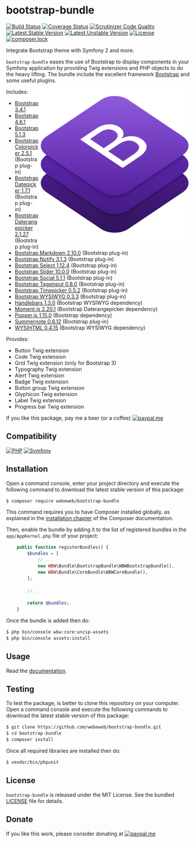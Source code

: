 bootstrap-bundle
================

[![Build Status](https://img.shields.io/github/workflow/status/webeweb/bootstrap-bundle/build?style=flat-square)](https://github.com/webeweb/bootstrap-bundle/actions)
[![Coverage Status](https://img.shields.io/coveralls/github/webeweb/bootstrap-bundle/master.svg?style=flat-square)](https://coveralls.io/github/webeweb/bootstrap-bundle?branch=master)
[![Scrutinizer Code Quality](https://img.shields.io/scrutinizer/quality/g/webeweb/bootstrap-bundle/master.svg?style=flat-square)](https://scrutinizer-ci.com/g/webeweb/bootstrap-bundle/?branch=master)
[![Latest Stable Version](https://img.shields.io/packagist/v/webeweb/bootstrap-bundle.svg?style=flat-square)](https://packagist.org/packages/webeweb/bootstrap-bundle)
[![Latest Unstable Version](https://img.shields.io/packagist/vpre/webeweb/bootstrap-bundle.svg?style=flat-square)](https://packagist.org/packages/webeweb/bootstrap-bundle)
[![License](https://img.shields.io/packagist/l/webeweb/bootstrap-bundle.svg?style=flat-square)](https://packagist.org/packages/webeweb/bootstrap-bundle)
[![composer.lock](https://img.shields.io/badge/.lock-uncommited-important.svg?style=flat-square)](https://packagist.org/packages/webeweb/bootstrap-bundle)

Integrate Bootstrap theme with Symfony 2 and more.

`bootstrap-bundle` eases the use of Bootstrap to display components in your
Symfony application by providing Twig extensions and PHP objects to do the heavy
lifting. The bundle include the excellent framework [Bootstrap](https://getbootstrap.com/)
and some useful plugins.

<img src="https://raw.githubusercontent.com/webeweb/bootstrap-bundle/master/Resources/doc/screenshot_readme.png" alt="Bootstrap bundle" align="right" width="416"/>

Includes:

- [Bootstrap 3.4.1](https://getbootstrap.com/docs/3.4/)
- [Bootstrap 4.6.1](https://getbootstrap.com/docs/4.6/)
- [Bootstrap 5.1.3](https://getbootstrap.com/docs/5.1/)
- [Bootstrap Colorpicker 2.5.1](https://farbelous.io/bootstrap-colorpicker/) (Bootstrap plug-in)
- [Bootstrap Datepicker 1.7.1](https://uxsolutions.github.io/bootstrap-datepicker/) (Bootstrap plug-in)
- [Bootstrap Daterangepicker 2.1.27](http://www.daterangepicker.com/) (Bootstrap plug-in)
- [Bootstrap Markdown 2.10.0](http://www.codingdrama.com/bootstrap-markdown/) (Bootstrap plug-in)
- [Bootstrap Notify 3.1.3](http://bootstrap-notify.remabledesigns.com/) (Bootstrap plug-in)
- [Bootstrap Select 1.12.4](https://silviomoreto.github.io/bootstrap-select/) (Bootstrap plug-in)
- [Bootstrap Slider 10.0.0](http://seiyria.com/bootstrap-slider/) (Bootstrap plug-in)
- [Bootstrap Social 5.1.1](https://lipis.github.io/bootstrap-social/) (Bootstrap plug-in)
- [Bootstrap Tagsinput 0.8.0](http://bootstrap-tagsinput.github.io/bootstrap-tagsinput/examples/) (Bootstrap plug-in)
- [Bootstrap Timepicker 0.5.2](http://jdewit.github.io/bootstrap-timepicker/) (Bootstrap plug-in)
- [Bootstrap WYSIWYG 0.3.3](http://bootstrap-wysiwyg.github.io/bootstrap3-wysiwyg/) (Bootstrap plug-in)
- [Handlebars 1.3.0](http://handlebarsjs.com/) (Bootstrap WYSIWYG dependency)
- [Moment.js 2.20.1](http://momentjs.com/) (Bootstrap Daterangepicker dependency)
- [Popper.js 1.15.0](https://popper.js.org/) (Bootstrap dependency)
- [Summernote 0.8.12](https://summernote.org/) (Bootstrap plug-in)
- [WYSIHTML 0.4.15](http://wysihtml.com/) (Bootstrap WYSIWYG dependency)

Provides:

- Button Twig extension
- Code Twig extension
- Grid Twig extension (only for Bootstrap 3)
- Typography Twig extension
- Alert Twig extension
- Badge Twig extension
- Button group Twig extension
- Glyphicon Twig extension
- Label Twig extension
- Progress bar Twig extension

If you like this package, pay me a beer (or a coffee)
[![paypal.me](https://img.shields.io/badge/paypal.me-webeweb-0070ba.svg?style=flat-square&logo=paypal)](https://www.paypal.me/webeweb)

## Compatibility

[![PHP](https://img.shields.io/packagist/php-v/webeweb/bootstrap-bundle.svg?style=flat-square)](http://php.net)
[![Symfony](https://img.shields.io/badge/symfony-%5E3.4%7C%5E4.0-brightness.svg?style=flat-square)](https://symfony.com)

## Installation

Open a command console, enter your project directory and execute the following
command to download the latest stable version of this package:

```bash
$ composer require webeweb/bootstrap-bundle
```

This command requires you to have Composer installed globally, as explained in
the [installation chapter](https://getcomposer.org/doc/00-intro.md) of the
Composer documentation.

Then, enable the bundle by adding it to the list of registered bundles
in the `app/AppKernel.php` file of your project:

```php
    public function registerBundles() {
        $bundles = [
            // ...
            new WBW\Bundle\BootstrapBundle\WBWBootstrapBundle(),
            new WBW\Bundle\CoreBundle\WBWCoreBundle(),
        ];

        // ...

        return $bundles;
    }
```

Once the bundle is added then do:

```bash
$ php bin/console wbw:core:unzip-assets
$ php bin/console assets:install
```

## Usage

Read the [documentation](Resources/doc/index.md).

## Testing

To test the package, is better to clone this repository on your computer.
Open a command console and execute the following commands to download the latest
stable version of this package:

```bash
$ git clone https://github.com/webeweb/bootstrap-bundle.git
$ cd bootstrap-bundle
$ composer install
```

Once all required libraries are installed then do:

```bash
$ vendor/bin/phpunit
```

## License

`bootstrap-bundle` is released under the MIT License. See the bundled [LICENSE](LICENSE)
file for details.

## Donate

If you like this work, please consider donating at
[![paypal.me](https://img.shields.io/badge/paypal.me-webeweb-0070ba.svg?style=flat-square&logo=paypal)](https://www.paypal.me/webeweb)
